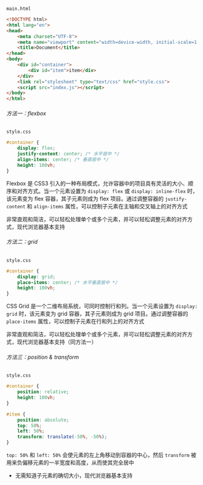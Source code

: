 `main.html`

```HTML
<!DOCTYPE html>
<html lang="en">
<head>
    <meta charset="UTF-8">
    <meta name="viewport" content="width=device-width, initial-scale=1.0">
    <title>Document</title>
</head>
<body>
    <div id="container">
        <div id="item">item</div>
    </div>
    <link rel="stylesheet" type="text/css" href="style.css">
    <script src="index.js"></script>
</body>
</html>
```

###### 方法一：flexbox

`style.css`

```CSS
#container {
    display: flex;
    justify-content: center; /* 水平居中 */
    align-items: center; /* 垂直居中 */
    height: 100vh;
}
```

Flexbox 是 CSS3 引入的一种布局模式，允许容器中的项目具有灵活的大小、顺序和对齐方式。当一个元素设置为 `display: flex` 或 `display: inline-flex` 时，该元素变为 flex 容器，其子元素则成为 flex 项目。通过调整容器的 `justify-content` 和 `align-items` 属性，可以控制子元素在主轴和交叉轴上的对齐方式

非常直观和简洁，可以轻松处理单个或多个元素，并可以轻松调整元素的对齐方式，现代浏览器基本支持

###### 方法二：grid

`style.css`

```CSS
#container {
    display: grid;
    place-items: center; /* 水平垂直居中 */
    height: 100vh;
}
```

CSS Grid 是一个二维布局系统，可同时控制行和列。当一个元素设置为 `display: grid` 时，该元素变为 grid 容器，其子元素则成为 grid 项目。通过调整容器的 `place-items` 属性，可以控制子元素在行和列上的对齐方式

非常直观和简洁，可以轻松处理单个或多个元素，并可以轻松调整元素的对齐方式，现代浏览器基本支持（同方法一）

###### 方法三：position & transform

`style.css`

```CSS
#container {
    position: relative;
    height: 100vh;
}

#item {
    position: absolute;
    top: 50%;
    left: 50%;
    transform: translate(-50%, -50%);
}
```

`top: 50%` 和 `left: 50%` 会使元素的左上角移动到容器的中心，然后 `transform` 被用来负偏移元素的一半宽度和高度，从而使其完全居中

* 无需知道子元素的确切大小，现代浏览器基本支持